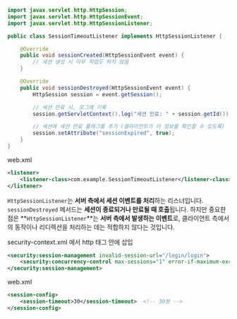 

```java
import javax.servlet.http.HttpSession;
import javax.servlet.http.HttpSessionEvent;
import javax.servlet.http.HttpSessionListener;

public class SessionTimeoutListener implements HttpSessionListener {

    @Override
    public void sessionCreated(HttpSessionEvent event) {
        // 세션 생성 시 아무 작업도 하지 않음
    }

    @Override
    public void sessionDestroyed(HttpSessionEvent event) {
        HttpSession session = event.getSession();

        // 세션 만료 시, 로그에 기록
        session.getServletContext().log("세션 만료: " + session.getId());

        // 세션에 세션 만료 플래그를 추가 (클라이언트가 이 정보를 확인할 수 있도록)
        session.setAttribute("sessionExpired", true);
    }
}
```

web.xml
```xml
<listener>
    <listener-class>com.example.SessionTimeoutListener</listener-class>
</listener>
```



`HttpSessionListener`는 **서버 측에서 세션 이벤트를 처리**하는 리스너입니다. `sessionDestroyed` 메서드는 **세션이 종료되거나 만료될 때 호출**됩니다. 하지만 중요한 점은 **`HttpSessionListener`**는 **서버 측에서 발생하는 이벤트**로, 클라이언트 측에서의 동작이나 리디렉션을 처리하는 데는 적합하지 않다는 것입니다.




security-context.xml 에서 http 태그 안에 삽입
```xml
<security:session-management invalid-session-url="/login/login">  
    <security:concurrency-control max-sessions="1" error-if-maximum-exceeded="true" />  
</security:session-management>
```


web.xml
```xml
<session-config>  
    <session-timeout>30</session-timeout>  <!-- 30분 -->  
</session-config>
```
